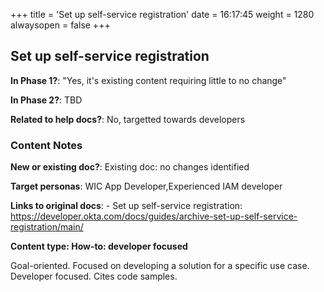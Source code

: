 +++
title = 'Set up self-service registration'
date = 16:17:45
weight = 1280
alwaysopen = false
+++

## Set up self-service registration

**In Phase 1?**: "Yes, it's existing content requiring little to no change"

**In Phase 2?**: TBD

**Related to help docs?**: No, targetted towards developers



### Content Notes

**New or existing doc?**: Existing doc: no changes identified

**Target personas**: WIC App Developer,Experienced IAM developer

**Links to original docs**: - Set up self-service registration: https://developer.okta.com/docs/guides/archive-set-up-self-service-registration/main/

**Content type: How-to: developer focused**

Goal-oriented. Focused on developing a solution for a specific use case. Developer focused. Cites code samples.


